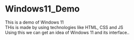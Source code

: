 ﻿# Windows11_Demo
This is a demo of Windows 11
<br />
THis is made by using technologies like HTML, CSS and JS
<br />
Using this we can get an idea of Windows 11 and its interface..
